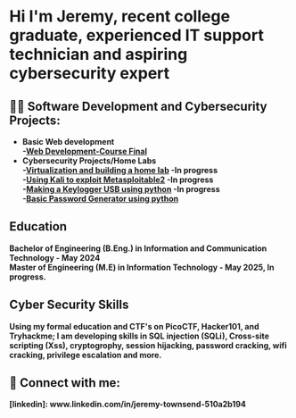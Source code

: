 <h1>Hi I'm Jeremy, recent college graduate, experienced IT support technician and aspiring cybersecurity expert </h1>

<h2>👨‍💻 Software Development and Cybersecurity Projects:</h2>

- <b>Basic Web development<b><br>
  -[Web Development-Course Final](https://github.com/JeremyTCyber/FinalProjectWebDevClass)<br> 
- <b> Cybersecurity Projects/Home Labs</b><br> 
  -[Virtualization and building a home lab]() -In progress <br>
  -[Using Kali to exploit Metasploitable2](https://github.com/JeremyTCyber/MetasploitPractice/blob/main/README.md) -In progress <br>
  -[Making a Keylogger USB using python]() -In progress <br>
  -[Basic Password Generator using python](https://github.com/JeremyTCyber/PasswordGenerator.git)
  

<h2> Education </h2>
Bachelor of Engineering (B.Eng.) in Information and Communication Technology  - May 2024<br>
Master of Engineering (M.E) in Information Technology - May 2025, In progress.<br>

<h2>Cyber Security Skills</h2>
Using my formal education and CTF's on PicoCTF, Hacker101, and Tryhackme; I am developing skills in SQL injection (SQLi), Cross-site scripting (Xss), cryptogrophy, session hijacking, password cracking, wifi cracking, privilege escalation and more.



<h2> 🤳 Connect with me:</h2>
[linkedin]: www.linkedin.com/in/jeremy-townsend-510a2b194




